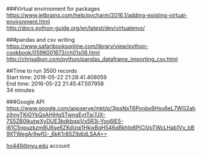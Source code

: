
###Virtual envirnoment for packages  
https://www.jetbrains.com/help/pycharm/2016.1/adding-existing-virtual-environment.html  
http://docs.python-guide.org/en/latest/dev/virtualenvs/  

###pandas and csv writing
https://www.safaribooksonline.com/library/view/python-cookbook/0596001673/ch01s06.html  
http://chrisalbon.com/python/pandas_dataframe_importing_csv.html  

##Time to run 3500 records  
Start time: 2016-05-22 21:28:41.408059  
End time: 2016-05-22 21:45:47.507958  
34 minutes

###Google API
https://www.google.com/appserve/mkt/p/3jpsNxT6Ponbx6Hsu6eL7WG2ahzjhnyTKjGYkQsAHiHgSTwngEytTsr7JX-7S5ZB0IkutwXyDUE3bdkbqsjVx5R3i-Yoo6lE5-i61C5npuzkzm8U6se6ZKdjzqj1HkjxBgH546qBkhIp6PiCiVpTWcLHab1Vv_bB9XTWegAr9wfG-_6kK1r8SZIb6dLSAA==

ho449@nyu.edu account  





